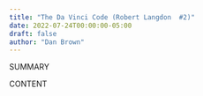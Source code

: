 ```yaml
---
title: "The Da Vinci Code (Robert Langdon  #2)"
date: 2022-07-24T00:00:00-05:00
draft: false
author: "Dan Brown"
---
```


SUMMARY

<!--more-->

CONTENT
